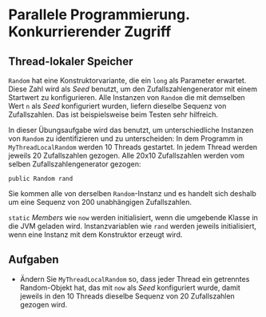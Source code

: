 # Parallele Programmierung. Konkurrierender Zugriff #

## Thread-lokaler Speicher ##

``Random`` hat eine Konstruktorvariante, die ein ``long`` als Parameter erwartet. Diese Zahl wird als _Seed_ benutzt, um den Zufallszahlengenerator mit einem Startwert zu konfigurieren. Alle Instanzen von ``Random`` die mit demselben Wert ``n`` als _Seed_ konfiguriert wurden, liefern dieselbe Sequenz von Zufallszahlen. Das ist beispielsweise beim Testen sehr hilfreich. 

In dieser Übungsaufgabe wird das benutzt, um unterschiedliche Instanzen von ``Random`` zu identifizieren und zu unterscheiden: In dem Programm in ``MyThreadLocalRandom`` werden 10 Threads gestartet. In jedem Thread werden jeweils 20 Zufallszahlen gezogen. Alle 20x10 Zufallszahlen werden vom selben Zufallszahlengenerator gezogen:

	public Random rand     

Sie kommen alle von derselben ``Random``-Instanz und es handelt sich deshalb um eine Sequenz von 200 unabhängigen Zufallszahlen.

``static`` _Members_ wie ``now`` werden initialisiert, wenn die umgebende Klasse in die JVM geladen wird. Instanzvariablen wie ``rand`` werden jeweils initialisiert, wenn eine Instanz mit dem Konstruktor erzeugt wird. 

## Aufgaben ##

* Ändern Sie ``MyThreadLocalRandom`` so, dass jeder Thread ein getrenntes Random-Objekt hat, das mit ``now`` als _Seed_ konfiguriert wurde, damit jeweils in den 10 Threads dieselbe Sequenz von 20 Zufallszahlen gezogen wird. 
